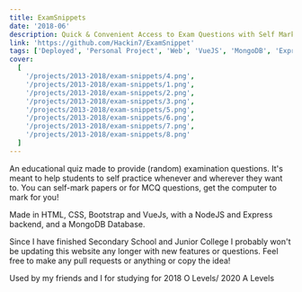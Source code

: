 ```yaml
---
title: ExamSnippets
date: '2018-06'
description: Quick & Convenient Access to Exam Questions with Self Marking, Tracking, Progress Storage & Other Features
link: 'https://github.com/Hackin7/ExamSnippet'
tags: ['Deployed', 'Personal Project', 'Web', 'VueJS', 'MongoDB', 'Express']
cover:
  [
    '/projects/2013-2018/exam-snippets/4.png',
    '/projects/2013-2018/exam-snippets/1.png',
    '/projects/2013-2018/exam-snippets/2.png',
    '/projects/2013-2018/exam-snippets/3.png',
    '/projects/2013-2018/exam-snippets/5.png',
    '/projects/2013-2018/exam-snippets/6.png',
    '/projects/2013-2018/exam-snippets/7.png',
    '/projects/2013-2018/exam-snippets/8.png'
  ]
---
```


An educational quiz made to provide (random) examination questions.
It's meant to help students to self practice whenever and wherever they want to.
You can self-mark papers or for MCQ questions, get the computer to mark for you!

Made in HTML, CSS, Bootstrap and VueJs, with a NodeJS and Express backend, and a MongoDB Database.

Since I have finished Secondary School and Junior College I probably won't be updating this website any longer with new features or questions. Feel free to make any pull requests or anything or copy the idea!

Used by my friends and I for studying for 2018 O Levels/ 2020 A Levels
